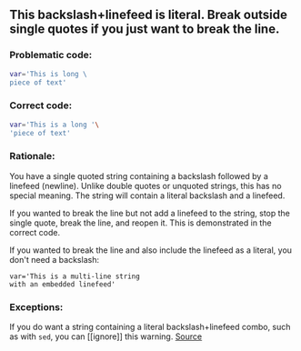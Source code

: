## This backslash+linefeed is literal. Break outside single quotes if you just want to break the line.

### Problematic code:

```sh
var='This is long \
piece of text'
```

### Correct code:

```sh
var='This is a long '\
'piece of text'
```
### Rationale:

You have a single quoted string containing a backslash followed by a linefeed (newline). Unlike double quotes or unquoted strings, this has no special meaning. The string will contain a literal backslash and a linefeed.

If you wanted to break the line but not add a linefeed to the string, stop the single quote, break the line, and reopen it. This is demonstrated in the correct code.

If you wanted to break the line and also include the linefeed as a literal, you don't need a backslash:

```
var='This is a multi-line string
with an embedded linefeed'
```


### Exceptions:

If you do want a string containing a literal backslash+linefeed combo, such as with `sed`, you can [[ignore]] this warning.
[Source](https://github.com/koalaman/shellcheck/wiki/SC1004)

